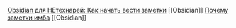 [Obsidian для НЕтехнарей: Как начать вести заметки](https://www.youtube.com/watch?v=zYlDnmlo39Q) [[Obsidian]]
[Почему заметки имба](https://www.youtube.com/watch?v=h0F1VUWCa4M) [[Obsidian]]

